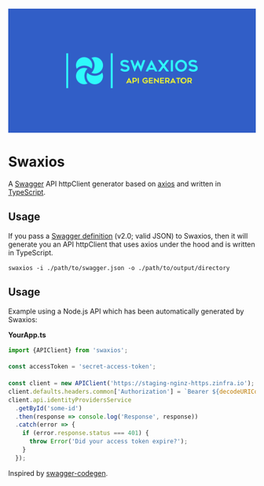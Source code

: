 ![Swaxios](./logo.png)

# Swaxios

A [Swagger](https://swagger.io/) API httpClient generator based on [axios](https://github.com/axios/axios) and written in [TypeScript](https://www.typescriptlang.org/).

## Usage

If you pass a [Swagger definition](https://swagger.io/docs/specification/2-0/basic-structure/) (v2.0; valid JSON) to Swaxios, then it will generate you an API httpClient that uses axios under the hood and is written in TypeScript.

```
swaxios -i ./path/to/swagger.json -o ./path/to/output/directory
```

## Usage

Example using a Node.js API which has been automatically generated by Swaxios:

**YourApp.ts**

```ts
import {APIClient} from 'swaxios';

const accessToken = 'secret-access-token';

const client = new APIClient('https://staging-nginz-https.zinfra.io');
client.defaults.headers.common['Authorization'] = `Bearer ${decodeURIComponent(accessToken)}`;
client.api.identityProvidersService
  .getById('some-id')
  .then(response => console.log('Response', response))
  .catch(error => {
    if (error.response.status === 401) {
      throw Error('Did your access token expire?');
    }
  });
```

Inspired by [swagger-codegen](https://github.com/swagger-api/swagger-codegen).
